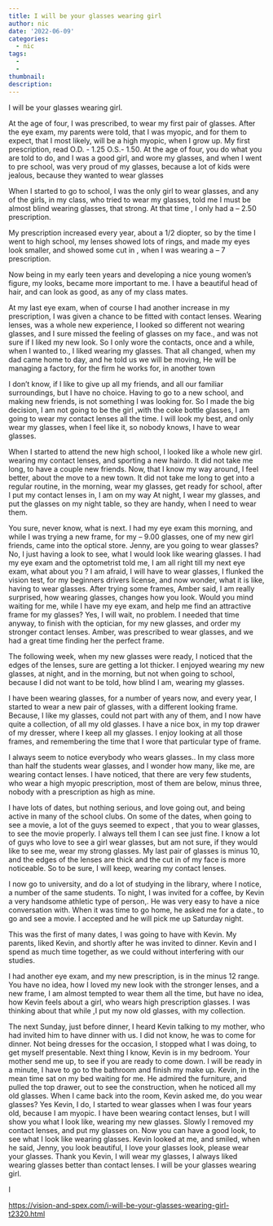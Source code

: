```yaml
---
title: I will be your glasses wearing girl
author: nic
date: '2022-06-09'
categories:
  - nic
tags:
  - 
  - 
thumbnail: 
description: 
---
```


I will be your glasses wearing girl.






At the age of four, I was prescribed, to wear my first pair of glasses.
After the eye exam, my parents were told, that I was myopic, and for them to expect, that I most likely, 
will be a high myopic, when I grow up.
My first prescription, read O.D. - 1.25 O.S.- 1.50.
At the age of four, you do what you are told to do, and I was a good girl, and wore my glasses, and when I went to pre school,
was very proud of my glasses, because a lot of kids were jealous, because they wanted to wear glasses


When I started to go to school, I was the only girl to wear glasses, and any of the girls, in my class,
who tried to wear my glasses, told me I must be almost blind wearing glasses, that strong.
At that time , I only had a – 2.50 prescription.


My prescription increased every year, about a 1/2 diopter, so by the time I went to high school, 
my lenses showed lots of rings, and made my eyes look smaller, and showed some cut in ,
when I was wearing a – 7 prescription.


Now being in my early teen years and developing a nice young women’s figure, my looks, 
became more important to me.
I have a beautiful head of hair, and can look as good, as any of my class mates.


At my last eye exam, when of course I had another increase in my prescription, 
I was given a chance to be fitted with contact lenses.
Wearing lenses, was a whole new experience, I looked so different not wearing glasses,
and I sure missed the feeling of glasses on my face., and was not sure if I liked my new look.
So I only wore the contacts, once and a while, when I wanted to., I liked wearing my glasses.
That all changed, when my dad came home to day, and he told us we will be moving, 
He will be managing a factory, for the firm he works for, in another town




I don’t know, if I like to give up all my friends, and all our familiar surroundings, but I have no choice.
Having to go to a new school, and making new friends, is not something I was looking for.
So I made the big decision, I am not going to be the girl ,with the coke bottle glasses, 
I am going to wear my contact lenses all the time.
I will look my best, and only wear my glasses, when I feel like it, so nobody knows, I have to wear glasses.




When I started to attend the new high school, I looked like a whole new girl. wearing my contact lenses, 
and sporting a new hairdo.
It did not take me long, to have a couple new friends.
Now, that I know my way around, I feel better, about the move to a new town.
It did not take me long to get into a regular routine, in the morning, wear my glasses, get ready for school,
after I put my contact lenses in, I am on my way
At night, I wear my glasses, and put the glasses on my night table, so they are handy, when I need to wear them.




You sure, never know, what is next.
I had my eye exam this morning, and while I was trying a new frame, for my – 9.00 glasses, 
one of my new girl friends, came into the optical store.
Jenny, are you going to wear glasses?
No, I just having a look to see, what I would look like wearing glasses.
I had my eye exam and the optometrist told me, I am all right till my next eye exam, what about you ?
I am afraid, I will have to wear glasses, I flunked the vision test, for my beginners drivers license, and now wonder, 
what it is like, having to wear glasses.
After trying some frames, Amber said, I am really surprised, how wearing glasses, changes how you look.
Would you mind waiting for me, while I have my eye exam, and help me find an attractive frame for my glasses?
Yes, I will wait, no problem.
I needed that time anyway, to finish with the optician, for my new glasses, and order my stronger contact lenses.
Amber, was prescribed to wear glasses, and we had a great time finding her the perfect frame.




The following week, when my new glasses were ready, I noticed that the edges of the lenses, sure are getting a lot thicker.
I enjoyed wearing my new glasses, at night, and in the morning, but not when going to school,
because I did not want to be told, how blind I am, wearing my glasses.


I have been wearing glasses, for a number of years now, and every year, I started to wear a new pair of glasses,
with a different looking frame.
Because, I like my glasses, could not part with any of them, and I now have quite a collection, of all my old glasses.
I have a nice box, in my top drawer of my dresser, where I keep all my glasses.
I enjoy looking at all those frames, and remembering the time that I wore that particular type of frame.




I always seem to notice everybody who wears glasses..
In my class more than half the students wear glasses, and I wonder how many, like me, are wearing contact lenses.
I have noticed, that there are very few students, who wear a high myopic prescription, most of them are below, minus three,
nobody with a prescription as high as mine.




I have lots of dates, but nothing serious, and love going out, and being active in many of the school clubs.
On some of the dates, when going to see a movie, a lot of the guys seemed to expect , that you to wear glasses,
to see the movie properly.
I always tell them I can see just fine.
I know a lot of guys who love to see a girl wear glasses, but am not sure, if they would like to see me, wear my strong glasses. 
My last pair of glasses is minus 10, and the edges of the lenses are thick and the cut in of my face is more noticeable.
So to be sure, I will keep, wearing my contact lenses.




I now go to university, and do a lot of studying in the library, where I notice, a number of the same students.
To night, I was invited for a coffee, by Kevin a very handsome athletic type of person,.
He was very easy to have a nice conversation with.
When it was time to go home, he asked me for a date., to go and see a movie.
I accepted and he will pick me up Saturday night.


This was the first of many dates, I was going to have with Kevin.
My parents, liked Kevin, and shortly after he was invited to dinner.
Kevin and I spend as much time together, as we could without interfering with our studies.


I had another eye exam, and my new prescription, is in the minus 12 range.
You have no idea, how I loved my new look with the stronger lenses, and a new frame, 
I am almost tempted to wear them all the time, but have no idea, how Kevin feels about a girl, 
who wears high prescription glasses.
I was thinking about that while ,I put my now old glasses, with my collection.




The next Sunday, just before dinner, I heard Kevin talking to my mother, who had invited him to have dinner with us.
I did not know, he was to come for dinner.
Not being dresses for the occasion, I stopped what I was doing, to get myself presentable.
Next thing I know, Kevin is in my bedroom.
Your mother send me up, to see if you are ready to come down.
I will be ready in a minute, I have to go to the bathroom and finish my make up.
Kevin, in the mean time sat on my bed waiting for me.
He admired the furniture, and pulled the top drawer, out to see the construction,
when he noticed all my old glasses.
When I came back into the room, Kevin asked me, do you wear glasses?
Yes Kevin, I do, I started to wear glasses when I was four years old, because I am myopic.
I have been wearing contact lenses, but I will show you what I look like, wearing my new glasses.
Slowly I removed my contact lenses, and put my glasses on.
Now you can have a good look, to see what I look like wearing glasses.
Kevin looked at me, and smiled, when he said, Jenny, you look beautiful, I love your glasses look,
please wear your glasses.
Thank you Kevin, I will wear my glasses, I always liked wearing glasses better than contact lenses.
I will be your glasses wearing girl.































I

https://vision-and-spex.com/i-will-be-your-glasses-wearing-girl-t2320.html
